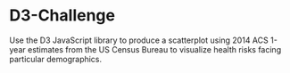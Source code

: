 # D3-Challenge
Use the D3 JavaScript library to produce a scatterplot using 2014 ACS 1-year estimates from the US Census Bureau to visualize health risks facing particular demographics.
